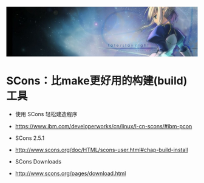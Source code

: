 [![header](../../../assets/header01.jpg)](https://yuenshome.github.io)

# SCons：比make更好用的构建(build)工具

- 使用 SCons 轻松建造程序  
- https://www.ibm.com/developerworks/cn/linux/l-cn-scons/#ibm-pcon

- SCons 2.5.1  
- http://www.scons.org/doc/HTML/scons-user.html#chap-build-install

- SCons Downloads  
- http://www.scons.org/pages/download.html
